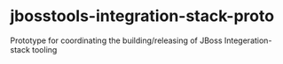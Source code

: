 jbosstools-integration-stack-proto
==================================

Prototype for coordinating the building/releasing of JBoss Integeration-stack tooling